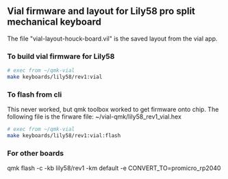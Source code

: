 ## Vial firmware and layout for Lily58 pro split mechanical keyboard

The file "vial-layout-houck-board.vil" is the saved layout from the vial app.

### To build vial firmware for Lily58

```sh 
# exec from ~/qmk-vial
make keyboards/lily58/rev1:vial
```

### To flash from cli

This never worked, but qmk toolbox worked to get firmware 
onto chip. The following file is the firware file:
~/vial-qmk/lily58_rev1_vial.hex

```sh 
# exec from ~/qmk-vial
make keyboards/lily58/rev1:vial:flash
```


### For other boards

qmk flash -c -kb lily58/rev1 -km default -e CONVERT_TO=promicro_rp2040


